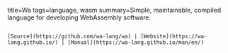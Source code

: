 title=Wa
tags=language, wasm
summary=Simple, maintainable, compiled language for developing WebAssembly software.
~~~~~~

[Source](https://github.com/wa-lang/wa) | [Website](https://wa-lang.github.io/) | [Manual](https://wa-lang.github.io/man/en/)


